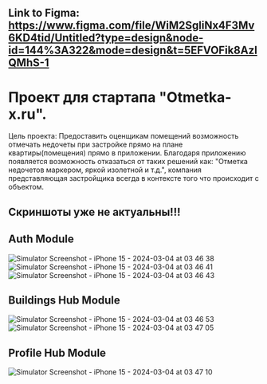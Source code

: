 ## Link to Figma: https://www.figma.com/file/WiM2SgliNx4F3Mv6KD4tid/Untitled?type=design&node-id=144%3A322&mode=design&t=5EFVOFik8AzIQMhS-1

# Проект для стартапа "Otmetka-x.ru". 
Цель проекта: Предоставить оценщикам помещений возможность отмечать недочеты при застройке прямо на плане квартиры(помещения) прямо в приложении. 
Благодаря приложению появляется возможность отказаться от таких решений как: "Отметка недочетов маркером, яркой изолетной и т.д.", компания представляющая застройщика всегда в контексте того что происходит с объектом.

## Скриншоты уже не актуальны!!!
## Auth Module
![Simulator Screenshot - iPhone 15 - 2024-03-04 at 03 46 38](https://github.com/Otmetka-X/otmetka-x.ru-ios/assets/74078992/f638db14-8ce0-49f4-80c5-8f651d33bcbb)
![Simulator Screenshot - iPhone 15 - 2024-03-04 at 03 46 41](https://github.com/Otmetka-X/otmetka-x.ru-ios/assets/74078992/bf0c7b5e-4b57-4272-aa1a-d7e5cdc59c9c)
![Simulator Screenshot - iPhone 15 - 2024-03-04 at 03 46 43](https://github.com/Otmetka-X/otmetka-x.ru-ios/assets/74078992/092dde63-f0b7-47b5-a699-2c3d0d8df578)

## Buildings Hub Module
![Simulator Screenshot - iPhone 15 - 2024-03-04 at 03 46 53](https://github.com/Otmetka-X/otmetka-x.ru-ios/assets/74078992/bef6b220-3fa6-442e-8049-41be98a5b691)
![Simulator Screenshot - iPhone 15 - 2024-03-04 at 03 47 05](https://github.com/Otmetka-X/otmetka-x.ru-ios/assets/74078992/c0dd5900-2ab9-433f-85bb-1bdd5eff30b3)

## Profile Hub Module
![Simulator Screenshot - iPhone 15 - 2024-03-04 at 03 47 10](https://github.com/Otmetka-X/otmetka-x.ru-ios/assets/74078992/a3b034a3-5927-43d4-b1ea-2cd076d4855f)
